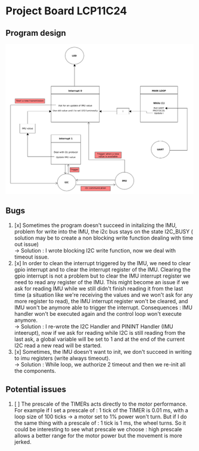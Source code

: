 # Project Board LCP11C24

## Program design
![program activity](architecture.png)

## Bugs

1. [x] Sometimes the program doesn't succeed in initalizing the IMU, problem for write into the IMU, the i2c bus stays on the state I2C_BUSY ( solution may be to create a non blocking write function dealing with time out issue)  
&rarr; Solution : I wrote blocking I2C write function, now we deal with timeout issue.
2. [x] In order to clean the interrupt triggered by the IMU, we need to clear gpio interrupt and to clear the interrupt register of the IMU. Clearing the gpio interrupt is not a problem but to clear the IMU interrupt register we need to read any register of the IMU. This might become an issue if we ask for reading IMU while we still didn't finish reading it from the last time (a situation like we're receiving the values and we won't ask for any more register to read), the IMU interrupt register won't be cleared, and IMU won't be anymore able to trigger the interrupt. Consequences : IMU handler won't be executed again and the control loop won't execute anymore.  
&rarr; Solution : I re-wrote the I2C Handler and PININT Handler (IMU inteerupt), now if we ask for reading while I2C is still reading from the last ask, a global variable will be set to 1 and at the end of the current I2C read a new read will be started.
3. [x] Sometimes, the IMU doesn't want to init, we don't succeed in writing to imu registers (write always timeout).  
&rarr; Solution : While loop, we authorize 2 timeout and then we re-init all the components.


## Potential issues

1. [ ] The prescale of the TIMERs acts directly to the motor performance. For example if I set a prescale of : 1 tick of the TIMER is 0.01 ms, with a loop size of 100 ticks -> a motor set to 1% power won't turn. But if I do the same thing with a prescale of : 1 tick is 1 ms, the wheel turns. So it could be interesting to see what prescale we choose : high prescale allows a better range for the motor power but the movement is more jerked.